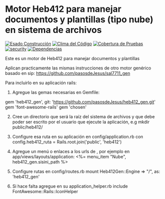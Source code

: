 # Motor Heb412 para manejar documentos y plantillas (tipo nube) en sistema de archivos
[![Esado Construcción](https://api.travis-ci.org/pasosdeJesus/heb412_gen.svg?branch=master)](https://travis-ci.org/pasosdeJesus/heb412_gen) [![Clima del Código](https://codeclimate.com/github/pasosdeJesus/heb412_gen/badges/gpa.svg)](https://codeclimate.com/github/pasosdeJesus/heb412_gen) [![Cobertura de Pruebas](https://codeclimate.com/github/pasosdeJesus/heb412_gen/badges/coverage.svg)](https://codeclimate.com/github/pasosdeJesus/heb412_gen) [![security](https://hakiri.io/github/pasosdeJesus/heb412_gen/master.svg)](https://hakiri.io/github/pasosdeJesus/heb412_gen/master) [![Dependencias](https://gemnasium.com/pasosdeJesus/heb412_gen.svg)](https://gemnasium.com/pasosdeJesus/heb412_gen) 

Este es un motor de Heb412 para manejar documentos y plantillas

Aplican practicamente las mismas instrucciones de otro motor genérico
basado en sip:
	https://github.com/pasosdeJesus/sal7711_gen

Para incluirlo en su aplicación rails:
1. Agregue las gemas necesarias en Gemfile:

gem 'heb412_gen', git: 'https://github.com/pasosdeJesus/heb412_gen.git'
gem 'font-awesome-rails'
gem 'chosen'

2. Cree un directorio que será la raíz del sistema de archivos y que
debe poder ser escrito por el usuario que ejecute la aplicación, e.g
mkdir public/heb412/

3. Configure esa ruta en su aplicación en config/application.rb con
config.heb412_ruta = Rails.root.join('public', 'heb412')

4. Agregue un menú o enlaces a los urls de , por ejemplo en
   app/views/layouts/application:
<%= menu_item "Nube", heb412_gen.sisini_path %>

5. Configure rutas en config/routes.rb
	mount Heb412Gen::Engine => "/", as: 'heb412_gen'

6. Si hace falta agregue en su application_helper.rb
	include FontAwesome::Rails::IconHelper 
